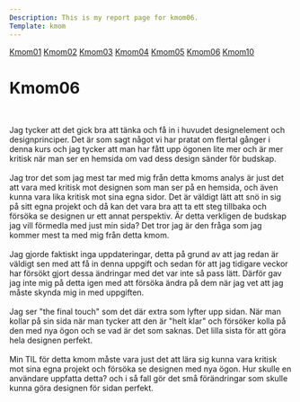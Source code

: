 ```yaml
---
Description: This is my report page for kmom06.
Template: kmom
---
```


<div class="kmom-nav kmom menu" id="my-nav">
<a href="javascript:void(0);" class="iconen" onclick="kmomNavbar()" aria-label="kmom">
    <i class="fa fa-bars farg"></i>
</a>
<a href="kmom01">Kmom01</a>
<a href="kmom02">Kmom02</a>
<a href="kmom03">Kmom03</a>
<a href="kmom04">Kmom04</a>
<a href="kmom05">Kmom05</a>
<a href="kmom06">Kmom06</a>
<a href="kmom10">Kmom10</a>
</div>

<div class="kmom">
<h1>Kmom06</h1>
<br>
<p>
Jag tycker att det gick bra att tänka och få in i huvudet designelement och designprinciper. Det är som sagt något vi har pratat om flertal gånger i denna kurs och jag tycker att man har fått upp ögonen lite mer och är mer kritisk när man ser en hemsida om vad dess design sänder för budskap.
<br><br>
Jag tror det som jag mest tar med mig från detta kmoms analys är just det att vara med kritisk mot designen som man ser på en hemsida, och även kunna vara lika kritisk mot sina egna sidor. Det är väldigt lätt att snö in sig på sitt egna projekt och då kan det vara bra att ta ett steg tillbaka och försöka se designen ur ett annat perspektiv. Är detta verkligen de budskap jag vill förmedla med just min sida? Det tror jag är den fråga som jag kommer mest ta med mig från detta kmom.
<br><br>
Jag gjorde faktiskt inga uppdateringar, detta på grund av att jag redan är väldigt sen med att få in denna uppgift och sedan för att jag tidigare veckor har försökt gjort dessa ändringar med det var inte så pass lätt. Därför gav jag inte mig på detta igen med att försöka ändra på dem när jag vet att jag måste skynda mig in med uppgiften.
<br><br>
Jag ser "the final touch" som det där extra som lyfter upp sidan. När man kollar på sin sida när man tycker att den är "helt klar" och försöker kolla på den med nya ögon och se vad är det som saknas. Det lilla sista för att göra hela designen perfekt.
<br><br>
Min TIL för detta kmom måste vara just det att lära sig kunna vara kritisk mot sina egna projekt och försöka se designen med nya ögon. Hur skulle en användare uppfatta detta? och i så fall gör det små förändringar som skulle kunna göra designen för sidan perfekt.
</p>
</div>
